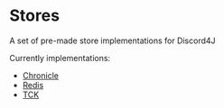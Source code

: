 # Stores
A set of pre-made store implementations for Discord4J

Currently implementations:
* [Chronicle](https://github.com/Discord4J/Stores/tree/master/chronicle)
* [Redis](https://github.com/Discord4J/Stores/tree/master/redis)
* [TCK](https://github.com/Discord4J/Stores/tree/master/tck)
